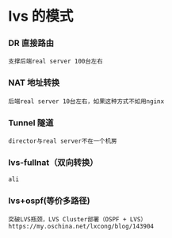 # lvs 的模式

### DR 直接路由
```
支撑后端real server 100台左右
```

### NAT 地址转换
```
后端real server 10台左右，如果这种方式不如用nginx
```

### Tunnel 隧道
```
director与real server不在一个机房
```

### lvs-fullnat（双向转换）
```
ali
```

### lvs+ospf(等价多路径)
```
突破LVS瓶颈，LVS Cluster部署（OSPF + LVS） 
https://my.oschina.net/lxcong/blog/143904
```
